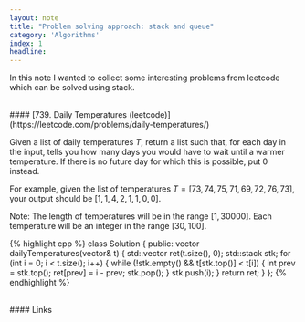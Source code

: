 ```yaml
---
layout: note
title: "Problem solving approach: stack and queue"
category: 'Algorithms'
index: 1
headline: 
---
```


In this note I wanted to collect some interesting problems from leetcode
which can be solved using stack.

<br>
#### [739. Daily Temperatures (leetcode)](https://leetcode.com/problems/daily-temperatures/)

Given a list of daily temperatures $T$, return a list such that, for each day in the input, tells you how many days you would have to wait until a warmer temperature. If there is no future day for which this is possible, put 0 instead.

For example, given the list of temperatures $T = [73, 74, 75, 71, 69, 72, 76, 73]$, your output should be $[1, 1, 4, 2, 1, 1, 0, 0]$.

Note: The length of temperatures will be in the range $[1, 30000]$. Each temperature will be an integer in the range $[30, 100]$.

{% highlight cpp %}
class Solution {
public:
    vector<int> dailyTemperatures(vector<int>& t) {
        std::vector<int> ret(t.size(), 0);
        std::stack<int> stk;
        for (int i = 0; i < t.size(); i++)
        {
            while (!stk.empty() && t[stk.top()] < t[i])
            {
                int prev = stk.top();
                ret[prev] = i - prev;
                stk.pop();
            }
            stk.push(i);
        }
        return ret;
    }
};
{% endhighlight %}

<br>
#### Links

